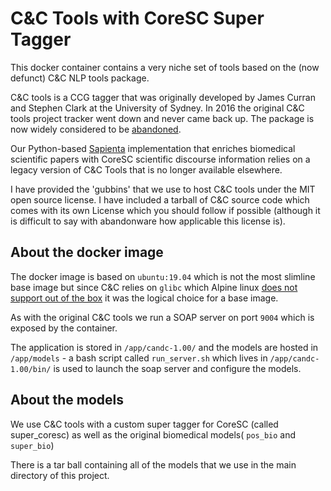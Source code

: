 # C&C  Tools with CoreSC Super Tagger

This docker container contains a very niche set of tools based on the (now defunct) C&C NLP tools package.

C&C tools is a CCG tagger that was originally developed by James Curran and Stephen Clark at the University of Sydney. In 2016 the original C&C tools project tracker went down and never came back up. The package is now widely considered to be [abandoned](https://chbrown.github.io/candc/).

Our Python-based [Sapienta](http://www.sapientaproject.com/) implementation that enriches biomedical scientific papers with CoreSC scientific discourse information relies on a legacy version of C&C Tools that is no longer available elsewhere. 

I have provided the 'gubbins' that we use to host C&C tools under the MIT open source license. I have included a tarball of C&C source code which comes with its own License which you should follow if possible (although it is difficult to say with abandonware how applicable this license is).



## About the docker image

The docker image is based on `ubuntu:19.04` which is not the most slimline base image but since C&C relies on `glibc` which Alpine linux [does not support out of the box](https://wiki.alpinelinux.org/wiki/Running_glibc_programs) it was the logical choice for a base image.

As with the original C&C tools we run a SOAP server on port `9004` which is exposed by the container.

The application is stored in `/app/candc-1.00/` and the models are hosted in `/app/models` - a bash script called `run_server.sh` which lives in `/app/candc-1.00/bin/` is used to launch the soap server and configure the models.

## About the models

We use C&C tools with a custom super tagger for CoreSC (called super_coresc) as well as the original biomedical models( `pos_bio` and `super_bio`)

There is a tar ball containing all of the models that we use in the main directory of this project.

